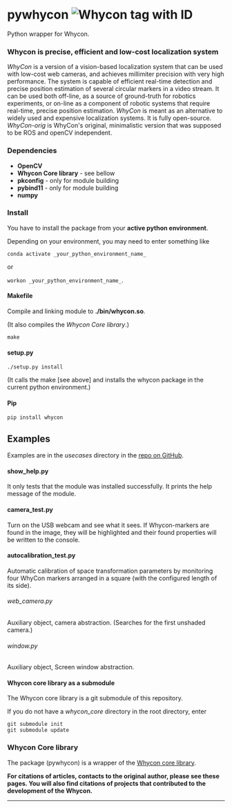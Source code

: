 # pywhycon ![Whycon tag with ID](whycon-code.jpg)

Python wrapper for Whycon.

### Whycon is precise, efficient and low-cost localization system 

_WhyCon_ is a version of a vision-based localization system that can be used with low-cost web cameras, and achieves millimiter precision with very high performance.
The system is capable of efficient real-time detection and precise position estimation of several circular markers in a video stream. 
It can be used both off-line, as a source of ground-truth for robotics experiments, or on-line as a component of robotic systems that require real-time, precise position estimation.
_WhyCon_ is meant as an alternative to widely used and expensive localization systems. It is fully open-source.
_WhyCon-orig_ is WhyCon's original, minimalistic version that was supposed to be ROS and openCV independent.


### <a name="dependencies">Dependencies</a>

* <b>OpenCV</b>
* <b>Whycon Core library</b> - see bellow
* <b>pkconfig</b> - only for module building
* <b>pybind11</b> - only for module building
* <b>numpy</b>

### <a name="install">Install</a>

You have to install the package from your **active python environment**.

Depending on your environment, you may need to enter something like

`conda activate _your_python_environment_name_` 

or 

`workon _your_python_environment_name_`.


#### Makefile

Compile and linking module to **./bin/whycon.so**.

(It also compiles the _Whycon Core library_.)

    make

#### setup.py

    ./setup.py install

(It calls the make [see above] and installs the whycon package in the current python environment.)


#### Pip

    pip install whycon

## Examples

Examples are in the _usecases_ directory in the <a href="https://github.com/ivomarvan/pywhycon">repo on GitHub</a>.

#### show_help.py

It only tests that the module was installed successfully. It prints the help message of the module.

#### camera_test.py

Turn on the USB webcam and see what it sees. 
If Whycon-markers are found in the image, they will be highlighted 
and their found properties will be written to the console.

#### autocalibration_test.py

Automatic calibration of space transformation parameters by monitoring 
four WhyCon markers arranged in a square 
(with the configured length of its side).

###### web_camera.py  

Auxiliary object, camera abstraction.
(Searches for the first unshaded camera.)

###### window.py

Auxiliary object, Screen window abstraction.


#### Whycon core library as a submodule

The Whycon core library is a git submodule of this repository.

If you do not have a _whycon_core_ directory in the root directory, enter

    git submodule init
    git submodule update


### <a name="whycon_core">Whycon Core library</a>
The package (pywhycon) is a wrapper of the <a href="https://github.com/ivomarvan/whycon_core">Whycon core library</a>. 

**For citations of articles, contacts to the original author, please see these pages. You will also find citations of projects that contributed to the development of the Whycon.**

<hr>

